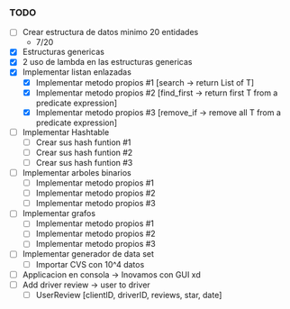 ### TODO

- [ ] Crear estructura de datos minimo 20 entidades 
  - 7/20
- [X] Estructuras genericas
- [X] 2 uso de lambda en las estructuras genericas
- [X] Implementar listan enlazadas
  - [X] Implementar metodo propios #1 [search -> return List of T]
  - [X] Implementar metodo propios #2 [find_first -> return first T from a predicate expression]
  - [X] Implementar metodo propios #3 [remove_if -> remove all T from a predicate expression]
- [ ] Implementar Hashtable
  - [ ] Crear sus hash funtion #1
  - [ ] Crear sus hash funtion #2
  - [ ] Crear sus hash funtion #3
- [ ] Implementar arboles binarios
  - [ ] Implementar metodo propios #1
  - [ ] Implementar metodo propios #2
  - [ ] Implementar metodo propios #3
- [ ] Implementar grafos
  - [ ] Implementar metodo propios #1
  - [ ] Implementar metodo propios #2
  - [ ] Implementar metodo propios #3
- [ ] Implementar generador de data set
  - [ ] Importar CVS con 10^4 datos
- [ ] Applicacion en consola -> Inovamos con GUI xd
- [ ] Add driver review -> user to driver 
  - [ ] UserReview [clientID, driverID, reviews, star, date]